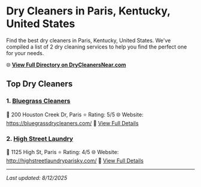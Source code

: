 # Dry Cleaners in Paris, Kentucky, United States

Find the best dry cleaners in Paris, Kentucky, United States. We've compiled a list of 2 dry cleaning services to help you find the perfect one for your needs.

🌐 **[View Full Directory on DryCleanersNear.com](https://drycleanersnear.com/city/US/Kentucky/Paris)**

## Top Dry Cleaners

### 1. [Bluegrass Cleaners](https://drycleanersnear.com/dryCleaner/688f1fd546b6614a95a95cd2/bluegrass-cleaners)
📍 200 Houston Creek Dr, Paris
⭐ Rating: 5/5
🌐 Website: https://bluegrassdrycleaners.com/
🔗 [View Full Details](https://drycleanersnear.com/dryCleaner/688f1fd546b6614a95a95cd2/bluegrass-cleaners)

### 2. [High Street Laundry](https://drycleanersnear.com/dryCleaner/688f205846b6614a95a96120/high-street-laundry)
📍 1125 High St, Paris
⭐ Rating: 4/5
🌐 Website: http://highstreetlaundryparisky.com/
🔗 [View Full Details](https://drycleanersnear.com/dryCleaner/688f205846b6614a95a96120/high-street-laundry)


---

*Last updated: 8/12/2025*
